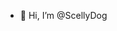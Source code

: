 - 👋 Hi, I’m @ScellyDog

<!---
ScellyDog/ScellyDog is a ✨ special ✨ repository because its `README.md` (this file) appears on your GitHub profile.
You can click the Preview link to take a look at your changes.
--->
